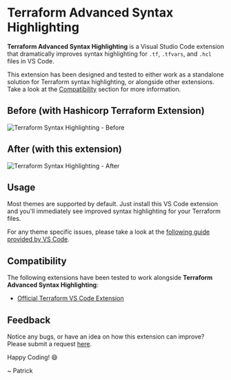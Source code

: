 # Terraform Advanced Syntax Highlighting

**Terraform Advanced Syntax Highlighting** is a Visual Studio Code extension that dramatically improves syntax highlighting for `.tf`, `.tfvars`, and `.hcl` files in VS Code.

This extension has been designed and tested to either work as a standalone solution for Terraform syntax highlighting, or alongside other extensions. Take a look at the [Compatibility](#compatibility) section for more information.

## Before (with Hashicorp Terraform Extension)

![Terraform Syntax Highlighting - Before](https://github.com/pjmiravalle/vscode-terraform-advanced-syntax-highlighting/raw/HEAD/image-before.png)

## After (with this extension)

![Terraform Syntax Highlighting - After](https://github.com/pjmiravalle/vscode-terraform-advanced-syntax-highlighting/raw/HEAD/image-after.png)

## Usage

Most themes are supported by default. Just install this VS Code extension and you'll immediately see improved syntax highlighting for your Terraform files.

For any theme specific issues, please take a look at the [following guide provided by VS Code](https://code.visualstudio.com/api/language-extensions/syntax-highlight-guide).

## Compatibility

The following extensions have been tested to work alongside **Terraform Advanced Syntax Highlighting**:

- [Official Terraform VS Code Extension](https://marketplace.visualstudio.com/items?itemName=HashiCorp.terraform)

## Feedback

Notice any bugs, or have an idea on how this extension can improve? Please submit a request [here](https://github.com/pjmiravalle/vscode-terraform-advanced-syntax-highlighting/issues).

Happy Coding! 😄

~ Patrick
